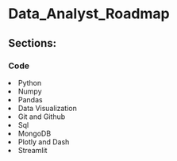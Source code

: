 # Data_Analyst_Roadmap
## Sections:
### Code
  <li>Python</li>
  <li>Numpy</li>
  <li>Pandas</li>
  <li>Data Visualization</li>
  <li>Git and Github</li>
  <li>Sql</li>
  <li>MongoDB</li>
  <li>Plotly and Dash</li>
  <li>Streamlit</li>

